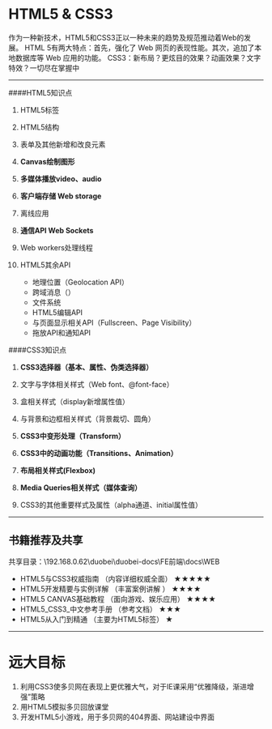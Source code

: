 HTML5 & CSS3
=====================


作为一种新技术，HTML5和CSS3正以一种未来的趋势及规范推动着Web的发展。
HTML 5有两大特点：首先，强化了 Web 网页的表现性能。其次，追加了本地数据库等 Web 应用的功能。
CSS3：新布局？更炫目的效果？动画效果？文字特效？一切尽在掌握中

----------

####HTML5知识点

1. HTML5标签

2. HTML5结构

3. 表单及其他新增和改良元素

4. **Canvas绘制图形**

5. **多媒体播放video、audio**

6. **客户端存储 Web storage**

7. 离线应用

8. **通信API Web Sockets**

9. Web workers处理线程

9. HTML5其余API
	- 地理位置（Geolocation API）
	- 跨域消息（）
	- 文件系统
	- HTML5编辑API
	- 与页面显示相关API（Fullscreen、Page Visibility）
	- 拖放API和通知API


####CSS3知识点
1. **CSS3选择器（基本、属性、伪类选择器）**

2. 文字与字体相关样式（Web font、@font-face）

3. 盒相关样式（display新增属性值）

4. 与背景和边框相关样式（背景裁切、圆角）

5. **CSS3中变形处理（Transform）**

6. **CSS3中的动画功能（Transitions、Animation）**

7. **布局相关样式(Flexbox)**

8. **Media Queries相关样式（媒体查询）**

9. CSS3的其他重要样式及属性（alpha通道、initial属性值）

-----


<i class="icon-file"></i>书籍推荐及共享
---------
共享目录：\192.168.0.62\duobei\duobei-docs\FE前端\docs\WEB

- HTML5与CSS3权威指南     （内容详细权威全面）   ★★★★★
- HTML5开发精要与实例详解  （丰富案例讲解 ）      ★★★★
- HTML5 CANVAS基础教程    （面向游戏、娱乐应用） ★★★★
- HTML5_CSS3_中文参考手册 （参考文档）          ★★★
- HTML5从入门到精通       （主要为HTML5标签）   ★


-----

远大目标
=====================
1. 利用CSS3使多贝网在表现上更优雅大气，对于IE课采用“优雅降级，渐进增强”策略
2. 用HTML5模拟多贝回放课堂
3. 开发HTML5小游戏，用于多贝网的404界面、网站建设中界面
